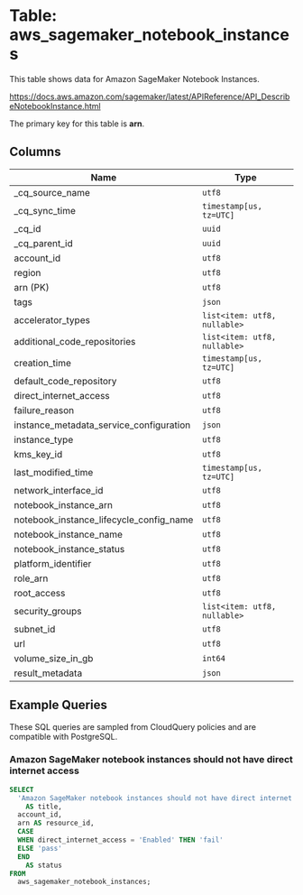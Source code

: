 # Table: aws_sagemaker_notebook_instances

This table shows data for Amazon SageMaker Notebook Instances.

https://docs.aws.amazon.com/sagemaker/latest/APIReference/API_DescribeNotebookInstance.html

The primary key for this table is **arn**.

## Columns

| Name          | Type          |
| ------------- | ------------- |
|_cq_source_name|`utf8`|
|_cq_sync_time|`timestamp[us, tz=UTC]`|
|_cq_id|`uuid`|
|_cq_parent_id|`uuid`|
|account_id|`utf8`|
|region|`utf8`|
|arn (PK)|`utf8`|
|tags|`json`|
|accelerator_types|`list<item: utf8, nullable>`|
|additional_code_repositories|`list<item: utf8, nullable>`|
|creation_time|`timestamp[us, tz=UTC]`|
|default_code_repository|`utf8`|
|direct_internet_access|`utf8`|
|failure_reason|`utf8`|
|instance_metadata_service_configuration|`json`|
|instance_type|`utf8`|
|kms_key_id|`utf8`|
|last_modified_time|`timestamp[us, tz=UTC]`|
|network_interface_id|`utf8`|
|notebook_instance_arn|`utf8`|
|notebook_instance_lifecycle_config_name|`utf8`|
|notebook_instance_name|`utf8`|
|notebook_instance_status|`utf8`|
|platform_identifier|`utf8`|
|role_arn|`utf8`|
|root_access|`utf8`|
|security_groups|`list<item: utf8, nullable>`|
|subnet_id|`utf8`|
|url|`utf8`|
|volume_size_in_gb|`int64`|
|result_metadata|`json`|

## Example Queries

These SQL queries are sampled from CloudQuery policies and are compatible with PostgreSQL.

### Amazon SageMaker notebook instances should not have direct internet access

```sql
SELECT
  'Amazon SageMaker notebook instances should not have direct internet access'
    AS title,
  account_id,
  arn AS resource_id,
  CASE
  WHEN direct_internet_access = 'Enabled' THEN 'fail'
  ELSE 'pass'
  END
    AS status
FROM
  aws_sagemaker_notebook_instances;
```


